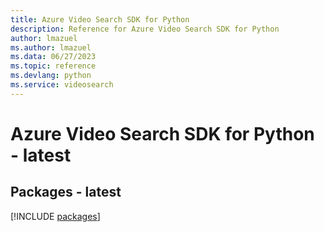 ```yaml
---
title: Azure Video Search SDK for Python
description: Reference for Azure Video Search SDK for Python
author: lmazuel
ms.author: lmazuel
ms.data: 06/27/2023
ms.topic: reference
ms.devlang: python
ms.service: videosearch
---
```

# Azure Video Search SDK for Python - latest
## Packages - latest
[!INCLUDE [packages](video-search-index.md)]